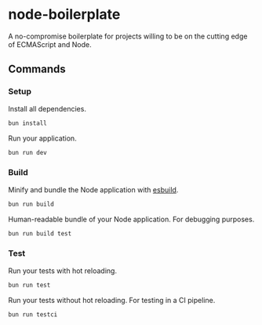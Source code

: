 # node-boilerplate

A no-compromise boilerplate for projects willing to be on the cutting edge of ECMAScript and Node.

## Commands

### Setup

Install all dependencies.

```bash
bun install
```

Run your application.

```bash
bun run dev
```

### Build

Minify and bundle the Node application with [esbuild](https://esbuild.github.io/).

```bash
bun run build
```

Human-readable bundle of your Node application. For debugging purposes.

```bash
bun run build test
```

### Test

Run your tests with hot reloading.

```bash
bun run test
```

Run your tests without hot reloading. For testing in a CI pipeline.

```bash
bun run testci
```
